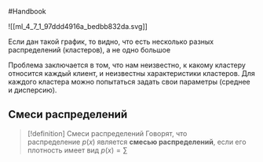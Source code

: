 #Handbook

![[ml_4_7_1_97ddd4916a_bedbb832da.svg]]

Если дан такой график, то видно, что есть несколько разных распределений (кластеров), а не одно большое

Проблема заключается в том, что нам неизвестно, к какому кластеру относится каждый клиент, и неизвестны характеристики кластеров. Для каждого кластера можно попытаться задать свои параметры (среднее и дисперсию). 

## Смеси распределений

> [!definition] Смеси распределений
> Говорят, что распределение $p(x)$ является **смесью распределений**, если его плотность имеет вид
> $p(x) = \sum$
> 